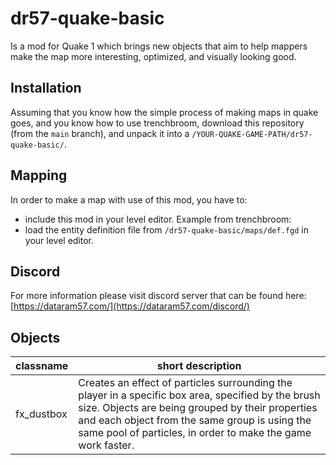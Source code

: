 # dr57-quake-basic
Is a mod for Quake 1 which brings new objects that aim to help mappers make the map more interesting, optimized, and visually looking good.

## Installation
Assuming that you know how the simple process of making maps in quake goes, and you know how to use trenchbroom, download this repository (from the `main` branch), and unpack it into a `/YOUR-QUAKE-GAME-PATH/dr57-quake-basic/`.
## Mapping
In order to make a map with use of this mod, you have to:
 - include this mod in your level editor. Example from trenchbroom:
 - load the entity definition file from `/dr57-quake-basic/maps/def.fgd` in your level editor.
## Discord
For more information please visit discord server that can be found here: [https://dataram57.com/](https://dataram57.com/discord/)
## Objects
| classname | short description |
|--|--|
| fx_dustbox | Creates an effect of particles surrounding the player in a specific box area, specified by the brush size. Objects are being grouped by their properties and each object from the same group is using the same pool of particles, in order to make the game work faster. |